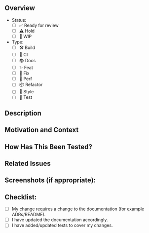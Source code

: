 <!--- Provide a general summary of your changes in the Title above -->
## Overview
  * Status: 
    - [ ] ✅ Ready for review
    - [ ] ⚠️ Hold
    - [ ] 🚧 WIP
    
  * Type: 
    - [ ] 🛠 Build
    - [ ] 👷‍ CI
    - [ ] 📚 Docs
    - [ ] ✨ Feat
    - [ ] 🐛 Fix
    - [ ] 🚀 Perf
    - [ ] 📦 Refactor
    - [ ] 💎 Style    
    - [ ] 🧪 Test

## Description
<!--- Describe your changes in detail -->

## Motivation and Context
<!--- Why is this change required? What problem does it solve? -->
<!--- If it fixes an open issue, please link to the issue here. -->

## How Has This Been Tested?
<!--- Please describe in detail how you tested your changes. -->
<!--- Include details of your testing environment, tests ran to see how -->
<!--- your change affects other areas of the code, etc. -->

## Related Issues
<!--- Every pull requests should have a related open issue or issues -->
<!--- If suggesting a new feature or change, please discuss it in an issue first -->
<!--- If fixing a bug, there should be an issue describing it with steps to reproduce -->
<!--- Please link to the issue here: -->

## Screenshots (if appropriate):
<!--- Screenshots or GIF screen cast can vastly help understanding what's going on. -->
<!--- A picture is worth a 1000 words. -->

## Checklist:
<!--- Go over all the following points, and put an `x` in all the boxes that apply. -->
<!--- If you're unsure about any of these, don't hesitate to ask. We're here to help! -->
- [ ] My change requires a change to the documentation (for example ADRs/README).
- [ ] I have updated the documentation accordingly.
- [ ] I have added/updated tests to cover my changes.
